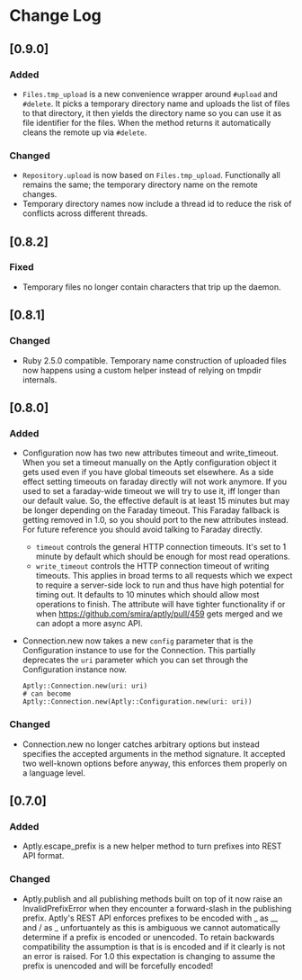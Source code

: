 # Change Log

## [0.9.0]
### Added
- `Files.tmp_upload` is a new convenience wrapper around `#upload` and
  `#delete`. It picks a temporary directory name and uploads the list of files
  to that directory, it then yields the directory name so you can use it as file
  identifier for the files. When the method returns it automatically cleans the
  remote up via `#delete`.

### Changed
- `Repository.upload` is now based on `Files.tmp_upload`. Functionally
  all remains the same; the temporary directory name on the remote changes.
- Temporary directory names now include a thread id to reduce the risk of
  conflicts across different threads.

## [0.8.2]
### Fixed
- Temporary files no longer contain characters that trip up the daemon.

## [0.8.1]
### Changed
- Ruby 2.5.0 compatible. Temporary name construction of uploaded files now
  happens using a custom helper instead of relying on tmpdir internals.

## [0.8.0]
### Added
- Configuration now has two new attributes timeout and write_timeout.
  When you set a timeout manually on the Aptly configuration object it gets
  used even if you have global timeouts set elsewhere.
  As a side effect setting timeouts on faraday directly will not work anymore.
  If you used to set a faraday-wide timeout we will try to use it,
  iff longer than our default value. So, the effective default is at least
  15 minutes but may be longer depending on the Faraday timeout.
  This Faraday fallback is getting removed in 1.0, so you should port
  to the new attributes instead. For future reference you should avoid
  talking to Faraday directly.
  - `timeout` controls the general HTTP connection timeouts. It's set to
    1 minute by default which should be enough for most read operations.
  - `write_timeout` controls the HTTP connection timeout of writing timeouts.
    This applies in broad terms to all requests which we expect to require a
    server-side lock to run and thus have high potential for timing out.
    It defaults to 10 minutes which should allow most operations to finish.
    The attribute will have tighter functionality if or when
    https://github.com/smira/aptly/pull/459 gets merged and we can adopt a more
    async API.
- Connection.new now takes a new `config` parameter that is the Configuration
  instance to use for the Connection. This partially deprecates the `uri`
  parameter which you can set through the Configuration instance now.

  ```
  Aptly::Connection.new(uri: uri)
  # can become
  Aptly::Connection.new(Aptly::Configuration.new(uri: uri))
  ```

### Changed
- Connection.new no longer catches arbitrary options but instead specifies
  the accepted arguments in the method signature. It accepted two
  well-known options before anyway, this enforces them properly on a language
  level.

## [0.7.0]
### Added
- Aptly.escape_prefix is a new helper method to turn prefixes into
  REST API format.

### Changed
- Aptly.publish and all publishing methods built on top of it now raise an
  InvalidPrefixError when they encounter a forward-slash in the publishing
  prefix. Aptly's REST API enforces prefixes to be encoded with _ as __ and
  / as _ unfortuantely as this is ambiguous we cannot automatically determine
  if a prefix is encoded or unencoded. To retain backwards compatibility the
  assumption is that is is encoded and if it clearly is not an error is raised.
  For 1.0 this expectation is changing to assume the prefix is unencoded and
  will be forcefully encoded!
